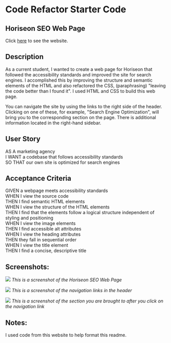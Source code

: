 # Code Refactor Starter Code

## Horiseon SEO Web Page

Click [here](#) to see the website.

## Description

As a current student, I wanted to create a web page for Horiseon that followed the accessibility standards and improved the site for search engines.  I accomplished this by improving the structure and semantic elements of the HTML and also refactored the CSS, (paraphrasing) "leaving the code better than I found it".  I used HTML and CSS to build this web page.

You can navigate the site by using the links to the right side of the header.  Clicking on one of these, for example, "Search Engine Optimization", will bring you to the corresponding section on the page.  There is additional information located in the right-hand sidebar.

## User Story

AS A marketing agency\
I WANT a codebase that follows accessibility standards\
SO THAT our own site is optimized for search engines

## Acceptance Criteria

GIVEN a webpage meets accessibility standards\
WHEN I view the source code\
THEN I find semantic HTML elements\
WHEN I view the structure of the HTML elements\
THEN I find that the elements follow a logical structure independent of styling and positioning\
WHEN I view the image elements\
THEN I find accessible alt attributes\
WHEN I view the heading attributes\
THEN they fall in sequential order\
WHEN I view the title element\
THEN I find a concise, descriptive title

## Screenshots:

![](https://github.com/jenstem/seo_page/blob/main/assets/images/Screen%20shot%20of%20Horiseon%20SEO%20Web%20Page.png)
*This is a screenshot of the Horiseon SEO Web Page*

![](https://github.com/jenstem/seo_page/blob/main/assets/images/Screen%20shot%20of%20link%20in%20navigation%20bar.jpg)
*This is a screenshot of the navigation links in the header*

![](https://github.com/jenstem/seo_page/blob/main/assets/images/Screen%20shot%20of%20web%20page%20after%20clicking%20on%20link.jpg)
*This is a screenshot of the section you are brought to after you click on the navigation link*

## Notes:

I used code from this website to help format this readme.